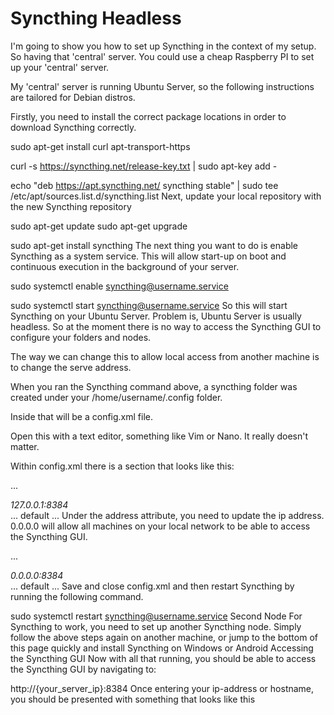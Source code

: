 Syncthing Headless
======================

I'm going to show you how to set up Syncthing in the context of my setup. So having that 'central' server. You could use a cheap Raspberry PI to set up your 'central' server.

My 'central' server is running Ubuntu Server, so the following instructions are tailored for Debian distros.

Firstly, you need to install the correct package locations in order to download Syncthing correctly.

sudo apt-get install curl apt-transport-https

curl -s https://syncthing.net/release-key.txt | sudo apt-key add -

echo "deb https://apt.syncthing.net/ syncthing stable" | sudo tee /etc/apt/sources.list.d/syncthing.list
Next, update your local repository with the new Syncthing repository

sudo apt-get update
sudo apt-get upgrade

sudo apt-get install syncthing
The next thing you want to do is enable Syncthing as a system service. This will allow start-up on boot and continuous execution in the background of your server.

sudo systemctl enable syncthing@username.service

sudo systemctl start syncthing@username.service
So this will start Syncthing on your Ubuntu Server. Problem is, Ubuntu Server is usually headless. So at the moment there is no way to access the Syncthing GUI to configure your folders and nodes.

The way we can change this to allow local access from another machine is to change the serve address.

When you ran the Syncthing command above, a syncthing folder was created under your /home/username/.config folder.

Inside that will be a config.xml file.

Open this with a text editor, something like Vim or Nano. It really doesn't matter.

Within config.xml there is a section that looks like this:

...
<gui enabled="true" tls="false" debugging="false">
    <address>127.0.0.1:8384</address>
    <apikey>...</apikey>
    <theme>default</theme>
</gui>
...
Under the address attribute, you need to update the ip address.
0.0.0.0 will allow all machines on your local network to be able to access the Syncthing GUI.

...
<gui enabled="true" tls="false" debugging="false">
    <address>0.0.0.0:8384</address>
    <apikey>...</apikey>
    <theme>default</theme>
</gui>
...
Save and close config.xml and then restart Syncthing by running the following command.

sudo systemctl restart syncthing@username.service
Second Node
For Syncthing to work, you need to set up another Syncthing node. Simply follow the above steps again on another machine, or jump to the bottom of this page quickly and install Syncthing on Windows or Android
Accessing the Syncthing GUI
Now with all that running, you should be able to access the Syncthing GUI by navigating to:

http://{your_server_ip}:8384
Once entering your ip-address or hostname, you should be presented with something that looks like this
